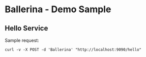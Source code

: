 # Ballerina - Demo Sample


## Hello Service 

Sample request: 

``` 
curl -v -X POST -d 'Ballerina' "http://localhost:9090/hello"

``` 